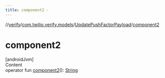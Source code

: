 ```yaml
---
title: component2 -
---
```

//[verify](../../index.md)/[com.twilio.verify.models](../index.md)/[UpdatePushFactorPayload](index.md)/[component2](component2.md)



# component2  
[androidJvm]  
Content  
operator fun [component2](component2.md)(): [String](https://kotlinlang.org/api/latest/jvm/stdlib/kotlin/-string/index.html)  



